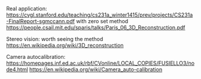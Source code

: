 Real application:
https://cvgl.stanford.edu/teaching/cs231a_winter1415/prev/projects/CS231a-FinalReport-sgmccann.pdf
with zero set method
https://people.csail.mit.edu/sparis/talks/Paris_06_3D_Reconstruction.pdf


Stereo vision:
worth seeing the method
https://en.wikipedia.org/wiki/3D_reconstruction

Camera autocalibration:
https://homepages.inf.ed.ac.uk/rbf/CVonline/LOCAL_COPIES/FUSIELLO3/node4.html
https://en.wikipedia.org/wiki/Camera_auto-calibration 
